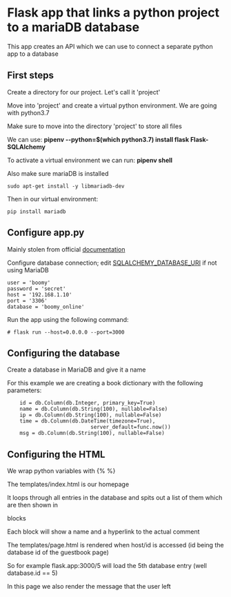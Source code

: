 # Flask app that links a python project to a mariaDB database

This app creates an API which we can use to connect a separate python app to a database

## First steps
Create a directory for our project. Let's call it 'project'

Move into 'project' and create a virtual python environment. We are going with python3.7

Make sure to move into the directory 'project' to store all files

We can use: **pipenv --python=$(which python3.7) install flask Flask-SQLAlchemy**

To activate a virtual environment we can run: **pipenv shell**

Also make sure mariaDB is installed
```
sudo apt-get install -y libmariadb-dev
```
Then in our virtual environment:

```
pip install mariadb
```

## Configure app.py
Mainly stolen from official [documentation](https://flask.palletsprojects.com/en/3.0.x/tutorial/factory/)

Configure database connection; edit [SQLALCHEMY_DATABASE_URI](https://flask-sqlalchemy.palletsprojects.com/en/2.x/config/) if not using MariaDB

```
user = 'boomy'
password = 'secret'
host = '192.168.1.10'
port = '3306'
database = 'boomy_online'
```

Run the app using the following command:
```
# flask run --host=0.0.0.0 --port=3000
```

## Configuring the database

Create a database in MariaDB and give it a name

For this example we are creating a book dictionary with the following parameters:

```
    id = db.Column(db.Integer, primary_key=True)
    name = db.Column(db.String(100), nullable=False)
    ip = db.Column(db.String(100), nullable=False)
    time = db.Column(db.DateTime(timezone=True),
                           server_default=func.now())
    msg = db.Column(db.String(100), nullable=False)

```

## Configuring the HTML

We wrap python variables with {% %}

The templates/index.html is our homepage

It loops through all entries in the database and spits out a list of them which are then shown in <div> blocks

Each block will show a name and a hyperlink to the actual comment

The templates/page.html is rendered when host/id is accessed (id being the database id of the guestbook page)

So for example flask.app:3000/5 will load the 5th database entry (well database.id == 5)

In this page we also render the message that the user left


